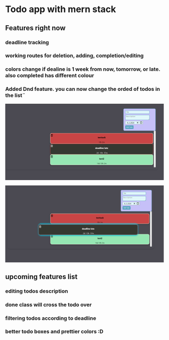 # Todo app with mern stack

## Features right now

### deadline tracking

### working routes for deletion, adding, completion/editing

### colors change if dealine is 1 week from now, tomorrow, or late. also completed has different colour

### Added Dnd feature. you can now change the orded of todos in the list¨

![status](image-2.png)

![drag](image-1.png)

## upcoming features list

### editing todos description

### done class will cross the todo over

### filtering todos according to deadline

### better todo boxes and prettier colors :D
